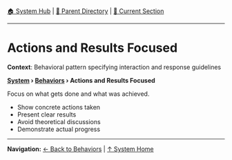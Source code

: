 [🏠 System Hub](../INDEX.md) | [📁 Parent Directory](./) | [📖 Current Section](#)

---

# Actions and Results Focused

**Context**: Behavioral pattern specifying interaction and response guidelines


**[System](../INDEX.md) › [Behaviors](../BEHAVIORS.md) › Actions and Results Focused**

Focus on what gets done and what was achieved.

- Show concrete actions taken
- Present clear results
- Avoid theoretical discussions
- Demonstrate actual progress

---
**Navigation:** [← Back to Behaviors](../BEHAVIORS.md) | [↑ System Home](../INDEX.md)
